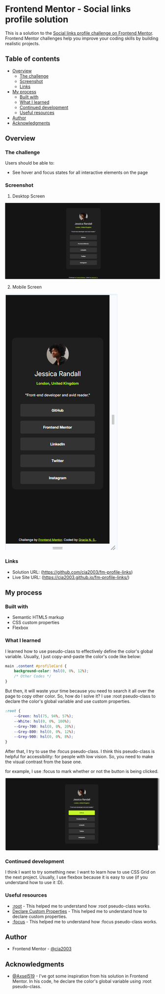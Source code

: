 # Frontend Mentor - Social links profile solution

This is a solution to the [Social links profile challenge on Frontend Mentor](https://www.frontendmentor.io/challenges/social-links-profile-UG32l9m6dQ). Frontend Mentor challenges help you improve your coding skills by building realistic projects. 

## Table of contents

- [Overview](#overview)
  - [The challenge](#the-challenge)
  - [Screenshot](#screenshot)
  - [Links](#links)
- [My process](#my-process)
  - [Built with](#built-with)
  - [What I learned](#what-i-learned)
  - [Continued development](#continued-development)
  - [Useful resources](#useful-resources)
- [Author](#author)
- [Acknowledgments](#acknowledgments)

## Overview

### The challenge

Users should be able to:

- See hover and focus states for all interactive elements on the page

### Screenshot
1. Desktop Screen

![](/screenshots/desktop-screen.png)

2. Mobile Screen

![](/screenshots/mobile-screen.png)

### Links

- Solution URL: (https://github.com/cia2003/fm-profile-links)
- Live Site URL: (https://cia2003.github.io/fm-profile-links/)

## My process

### Built with

- Semantic HTML5 markup
- CSS custom properties
- Flexbox

### What I learned

I learned how to use pseudo-class to effectively define the color's global variable. Usually, I just copy-and-paste the color's code like below:

```css
main .content #profileCard {
    background-color: hsl(0, 0%, 12%);
    /* Other Codes */
}
```
But then, it will waste your time because you need to search it all over the page to copy other color. So, how do I solve it? I use :root pseudo-class to declare the color's global variable and use custom properties.

```css
:root {
    --Green: hsl(75, 94%, 57%);
    --White: hsl(0, 0%, 100%);
    --Grey-700: hsl(0, 0%, 20%);
    --Grey-800: hsl(0, 0%, 12%);
    --Grey-900: hsl(0, 0%, 8%);
}
```
After that, I try to use the :focus pseudo-class. I think this pseudo-class is helpful for accessibility: for people with low vision. So, you need to make the visual contrast from the base one.

for example, I use :focus to mark whether or not the button is being clicked.

![](/screenshots/focus-state.png)

### Continued development

I think I want to try something new: I want to learn how to use CSS Grid on the next project. Usually, I use flexbox because it is easy to use (if you understand how to use it :D).

### Useful resources

- [:root](https://developer.mozilla.org/en-US/docs/Web/CSS/:root) - This helped me to understand how :root pseudo-class works.
- [Declare Custom Properties](https://developer.mozilla.org/en-US/docs/Web/CSS/CSS_cascading_variables/Using_CSS_custom_properties#declaring_custom_properties) - This helped me to understand how to declare custom properties.
- [:focus](https://developer.mozilla.org/en-US/docs/Web/CSS/:focus) - This helped me to understand how :focus pseudo-class works.

## Author

- Frontend Mentor - [@cia2003](https://www.frontendmentor.io/profile/cia2003)

## Acknowledgments

- [@Axsel519](https://www.frontendmentor.io/profile/Axsel519) - I've got some inspiration from his solution in Frontend Mentor. In his code, he declare the color's global variable using :root pseudo-class.